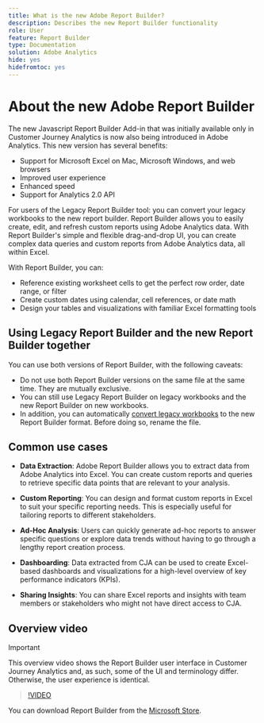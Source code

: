 ```yaml
---
title: What is the new Adobe Report Builder?
description: Describes the new Report Builder functionality
role: User
feature: Report Builder
type: Documentation
solution: Adobe Analytics
hide: yes
hidefromtoc: yes
---
```

# About the new Adobe Report Builder

The new Javascript Report Builder Add-in that was initially available only in Customer Journey Analytics is now also being introduced in Adobe Analytics. This new version has several benefits:

- Support for Microsoft Excel on Mac, Microsoft Windows, and web browsers
- Improved user experience
- Enhanced speed
- Support for Analytics 2.0 API

For users of the Legacy Report Builder tool: you can convert your legacy workbooks to the new report builder.
Report Builder allows you to easily create, edit, and refresh custom reports using Adobe Analytics data. With Report Builder's simple and flexible drag-and-drop UI, you can create complex data queries and custom reports from Adobe Analytics data, all within Excel.

With Report Builder, you can:

- Reference existing worksheet cells to get the perfect row order, date range, or filter
- Create custom dates using calendar, cell references, or date math
- Design your tables and visualizations with familiar Excel formatting tools

## Using Legacy Report Builder and the new Report Builder together

You can use both versions of Report Builder, with the following caveats:

- Do not use both Report Builder versions on the same file at the same time. They are mutually exclusive.
- You can still use Legacy Report Builder on legacy workbooks and the new Report Builder on new workbooks.
- In addition, you can automatically [convert legacy workbooks](/help/analyze/report-builder/convert-workbooks.md) to the new Report Builder format. Before doing so, rename the file.

## Common use cases

- **Data Extraction**: Adobe Report Builder allows you to extract data from Adobe Analytics into Excel. You can create custom reports and queries to retrieve specific data points that are relevant to your analysis. 

- **Custom Reporting**: You can design and format custom reports in Excel to suit your specific reporting needs. This is especially useful for tailoring reports to different stakeholders. 

- **Ad-Hoc Analysis**: Users can quickly generate ad-hoc reports to answer specific questions or explore data trends without having to go through a lengthy report creation process. 

- **Dashboarding**: Data extracted from CJA can be used to create Excel-based dashboards and visualizations for a high-level overview of key performance indicators (KPIs). 

- **Sharing Insights**: You can share Excel reports and insights with team members or stakeholders who might not have direct access to CJA.

## Overview video

>[!IMPORTANT]
>
>This overview video shows the Report Builder user interface in Customer Journey Analytics and, as such, some of the UI and terminology differ. Otherwise, the user experience is identical.

>[!VIDEO](https://video.tv.adobe.com/v/337569/?quality=12&learn=on)

You can download Report Builder from the [Microsoft Store](https://www.microsoft.com/en-us/store/apps/windows).
